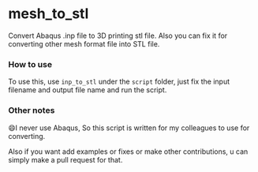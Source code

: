 # mesh_to_stl
Convert Abaqus .inp file  to 3D printing stl file. 
Also you can fix it for converting other mesh format file into STL file.   

### How to use 

To use this, use `inp_to_stl` under the `script` folder, just fix the input filename and output file name and run the script. 

### Other notes 

😄I never use Abaqus, So this script is written for my colleagues to use for converting. 

Also if you want add examples or fixes or make other contributions, u can simply make a pull request for that.
